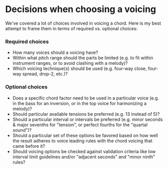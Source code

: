 # Decisions when choosing a voicing

We've covered a lot of choices involved in voicing a chord. Here is my best attempt to frame them in terms of required vs. optional choices:

### Required choices

* How many voices should a voicing have?
* Within what pitch range should the parts be limited \(e.g. to fit within instrument ranges, or to avoid clashing with a melody\)?
* Which voicing technique\(s\) should be used \(e.g. four-way close, four-way spread, drop-2, etc.\)?

### Optional choices

* Does a specific chord factor need to be used in a particular voice \(e.g. in the bass for an inversion, or in the top voice for harmonizing a melody\)?
* Should particular available tensions be preferred \(e.g. 13 instead of 5\)?
* Should a particular interval or intervals be preferred \(e.g. minor seconds & major sevenths for "tension", or perfect fourths for the "quartal sound"\)?
* Should a particular set of these options be favored based on how well the result adheres to voice leading rules with the chord voicing that came before it?
* Should voicing options be checked against validation criteria like low interval limit guidelines and/or "adjacent seconds" and "minor ninth" rules?

